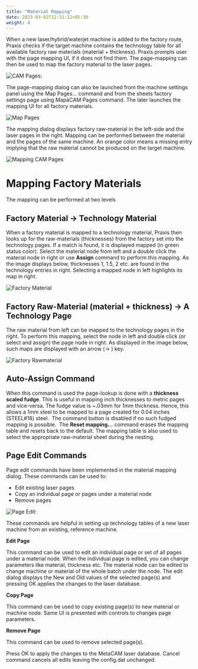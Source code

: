 ```yaml
---
title: "Material Mapping"
date: 2023-03-02T12:31:12+05:30
weight: 4
---
```


When a new laser/hybrid/waterjet machine is added to the factory route, Praxis checks if the target machine contains the technology table for all available factory raw materials (material + thickness). Praxis prompts user with the page mapping UI, if it does not find them. The page-mapping can then be used to map the factory material to the laser pages.

![CAM Pages:](/images/CAMPages.png)

The page-mapping dialog can also be launched  from the machine settings panel using the Map Pages… command and from the sheets factory settings page using MapàCAM Pages command. The later launches the mapping UI for all factory materials.

![Map Pages](/images/MapPages.png)


The mapping dialog displays factory raw-material in the left-side and the laser pages in the right. Mapping can be performed between the material and the pages of the same machine. An orange color means a missing entry implying that the raw material cannot be produced on the target machine.

![Mapping CAM Pages](/images/MappingCAMPages.png)


Mapping Factory Materials
=========================

The mapping can be performed at two levels 

Factory Material → Technology Material
--------------------------------------

When a factory material is mapped to a technology material, Praxis then looks up for the raw-materials (thicknesses) from the factory set into the technology pages. If a match is found, it is displayed mapped (in green status color). Select the material node from left and a double click the material node in right or use **Assign** command to perform this mapping. As the image displays below, thicknesses 1, 1.5, 2 etc. are found in the technology entries in right. Selecting a mapped node in left highlights its map in right.

![Factory Material](/images/FactoryMaterial.png)

Factory Raw-Material (material + thickness) → A Technology Page
---------------------------------------------------------------

The raw material from left can be mapped to the technology pages in the right. To perform this mapping, select the node in left and double click (or select and assign) the page node in right. As displayed in the image below, such maps are displayed with an arrow (→ ) key. 

![Factory Rawmaterial](/images/FactoryRawmaterial.png)

Auto-Assign Command
-------------------

When this command is used the page-lookup is done with a **thickness scaled fudge**. This is useful in mapping inch thicknesses to metric pages and vice-versa. The fudge value is ~.03mm for 1mm thickness. Hence, this allows a 1mm steel to be mapped to a page created for 0.04 inches (STEEL#18) steel. 
The command button is disabled if no such fudged mapping is possible. 
The **Reset mapping...** command erases the mapping table and resets back to the default. The mapping table is also used to select the appropriate raw-material sheet during the nesting. 


Page Edit Commands
------------------

Page edit commands have been implemented in the material mapping dialog. These commands can be used to:

+ Edit existing laser pages
+ Copy an individual page or pages under a material node
+ Remove pages

![Page Edit:](/images/PageEdit.png)

These commands are helpful in setting up technology tables of a new laser machine from an existing, reference machine.

**Edit Page**

This command can be used to edit an individual page or set of all pages under a material node. When the individual page is edited, you can change parameters like material, thickness etc. The material node can be edited to change machine or material of the whole batch under the node. The edit dialog displays the New and Old values of the selected page(s) and pressing OK applies the changes to the laser database.

**Copy Page**

This command can be used to copy existing page(s) to new material or machine node. Same UI is presented with controls to changes page parameters.

**Remove Page**

This command can be used to remove selected page(s). 

Press OK to apply the changes to the MetaCAM laser database. Cancel command cancels all edits leaving the config.dat unchanged.



